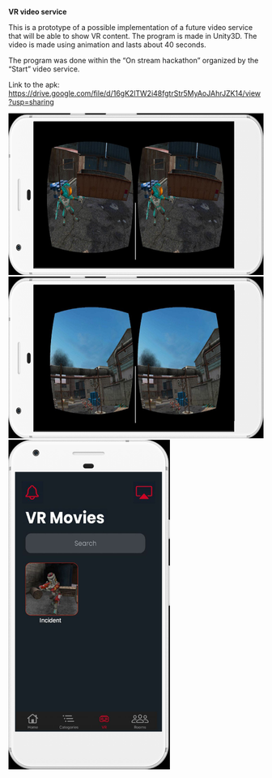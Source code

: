 **VR video service**

This is a prototype of a possible implementation of a future video service that will be able to show VR content.
The program is made in Unity3D. The video is made using animation and lasts about 40 seconds.

The program was done within the “On stream hackathon” organized by the “Start” video service.

Link to the apk: https://drive.google.com/file/d/16gK2lTW2i48fgtrStr5MyAoJAhrJZK14/view?usp=sharing

<img src="https://github.com/vladimirKa002/On-stream-hackathon/blob/master/Pictures/OnStreamHack1.png" width="650" height="319"/>
<img src="https://github.com/vladimirKa002/On-stream-hackathon/blob/master/Pictures/OnStreamHack2.png" width="650" height="319"/>
<img src="https://github.com/vladimirKa002/On-stream-hackathon/blob/master/Pictures/OnStreamHack3.png" height="650" width="319"/>
